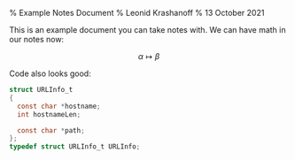 % Example Notes Document
% Leonid Krashanoff
% 13 October 2021

This is an example document you can take notes with. We can have math in our notes now:

$$\alpha \mapsto \beta$$

Code also looks good:

```c
struct URLInfo_t
{
  const char *hostname;
  int hostnameLen;

  const char *path;
};
typedef struct URLInfo_t URLInfo;
```
